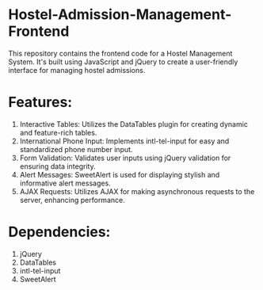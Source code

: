 # Hostel-Admission-Management-Frontend
This repository contains the frontend code for a Hostel Management System. It's built using JavaScript and jQuery to create a user-friendly interface for managing hostel admissions.

# Features:
1. Interactive Tables: Utilizes the DataTables plugin for creating dynamic and feature-rich tables.
2. International Phone Input: Implements intl-tel-input for easy and standardized phone number input.
3. Form Validation: Validates user inputs using jQuery validation for ensuring data integrity.
4. Alert Messages: SweetAlert is used for displaying stylish and informative alert messages.
5. AJAX Requests: Utilizes AJAX for making asynchronous requests to the server, enhancing performance.

# Dependencies:
1. jQuery
2.  DataTables
3. intl-tel-input
4. SweetAlert
